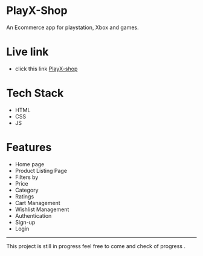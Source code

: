 # PlayX-Shop

An Ecommerce app for  playstation, Xbox and games.

# Live link
- click this link [PlayX-shop](https://playx-shop.netlify.app/)
# Tech Stack
- HTML
- CSS
- JS
# Features
- Home page
- Product Listing Page
- Filters by
- Price
- Category
- Ratings
- Cart Management
- Wishlist Management
- Authentication
- Sign-up
- Login

---
This project is still in progress feel free to come and check of progress .